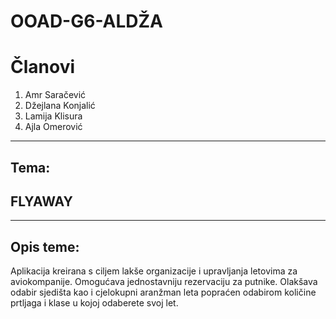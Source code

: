 # OOAD-G6-ALDŽA


# Članovi

1. Amr Saračević  
2. Džejlana Konjalić  
3. Lamija Klisura  
4. Ajla Omerović  
 ---
## Tema:
## FLYAWAY
---
## Opis teme:

Aplikacija kreirana s ciljem lakše organizacije i upravljanja letovima za aviokompanije. Omogućava jednostavniju rezervaciju za putnike. Olakšava odabir sjedišta kao i cjelokupni aranžman leta popraćen odabirom količine prtljaga i klase u kojoj odaberete svoj let.
